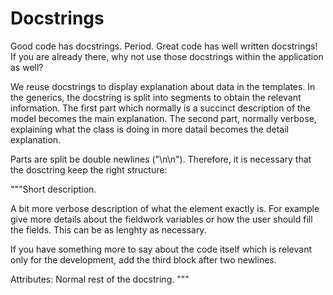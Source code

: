 # Docstrings

Good code has docstrings. Period. Great code has well written docstrings! If you are already there, why not use those docstrings within the application as well?

We reuse docstrings to display explanation about data in the templates. In the generics, the docstring is split into segments to obtain the relevant information. The first part which normally is a succinct description of the model becomes the main explanation. The second part, normally verbose, explaining what the class is doing in more datail becomes the detail explanation.

Parts are split be double newlines ("\n\n"). Therefore, it is necessary that the dosctring keep the right structure:

"""Short description.

A bit more verbose description of what the element exactly is. For example give more details about the fieldwork variables or how the user should fill the fields. This can be as lenghty as necessary.

If you have something more to say about the code itself which is relevant only for the development, add the third block after two newlines.

Attributes:
Normal rest of the docstring.
"""